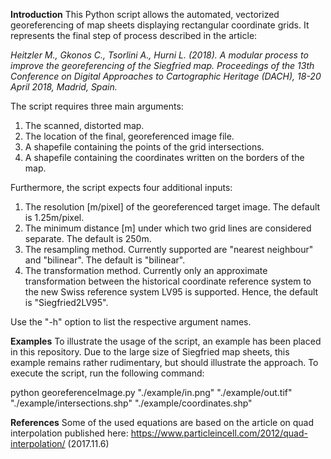 **Introduction**
This Python script allows the automated, vectorized georeferencing of map sheets displaying rectangular coordinate grids. It represents the final step of process described in the article:

_Heitzler M., Gkonos C., Tsorlini A., Hurni L. (2018). A modular process to improve the georeferencing of the Siegfried map. Proceedings of the 13th Conference on Digital Approaches to Cartographic Heritage (DACH), 18-20 April 2018, Madrid, Spain._

The script requires three main arguments:
1. The scanned, distorted map.
2. The location of the final, georeferenced image file.
3. A shapefile containing the points of the grid intersections.
4. A shapefile containing the coordinates written on the borders of the map.

Furthermore, the script expects four additional inputs:
1. The resolution [m/pixel] of the georeferenced target image. The default is 1.25m/pixel.
2. The minimum distance [m] under which two grid lines are considered separate. The default is 250m.
3. The resampling method. Currently supported are "nearest neighbour" and "bilinear". The default is "bilinear".
4. The transformation method. Currently only an approximate transformation between the historical coordinate reference system to the new Swiss reference system LV95 is supported. Hence, the default is "Siegfried2LV95".

Use the "-h" option to list the respective argument names.


**Examples**
To illustrate the usage of the script, an example has been placed in this repository. Due to the large size of Siegfried map sheets, this example remains rather rudimentary, but should illustrate the approach. To execute the script, run the following command:

python georeferenceImage.py "./example/in.png" "./example/out.tif" "./example/intersections.shp" "./example/coordinates.shp"


**References**
Some of the used equations are based on the article on quad interpolation published here: https://www.particleincell.com/2012/quad-interpolation/ (2017.11.6)





